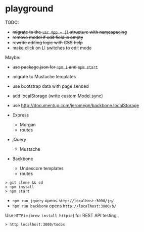 # playground

TODO:
- ~~migrate to the `var App = {}` structure with namespacing~~
- ~~remove model if edit field is empty~~
- ~~rewrite editing logic with CSS help~~
- make click on LI switches to edit mode

Maybe:
- ~~use package.json for `npm i` and `npm start`~~
- migrate to Mustache templates
- use bootstrap data with page sended
- add localStorage (write custom Model.sync)
- use http://documentup.com/jeromegn/backbone.localStorage


- Express
  - Morgan
  - routes
- jQuery
  - Mustache
- Backbone
  - Undescore templates
  - routes

```
> git clone && cd
> npm install
> npm start
```
- `npm run jquery` opens `http://localhost:3000/jq/`
- `npm run backbone` opens `http://localhost:3000/b/`

Use `HTTPie` (`brew install httpie`) for REST API testing.
```
> http localhost:3000/todos
```
